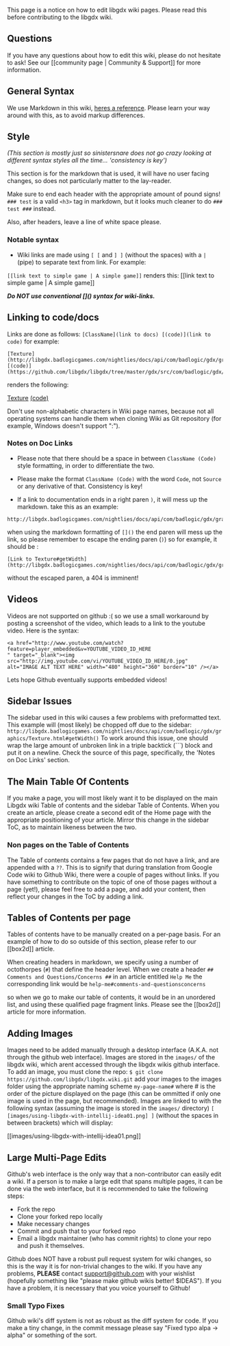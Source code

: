 This page is a notice on how to edit libgdx wiki pages. Please read this before contributing to the libgdx wiki.


## Questions ##

If you have any questions about how to edit this wiki, please do not hesitate to ask! See our [[community  page | Community & Support]] for more information.

## General Syntax ##

We use Markdown in this wiki, [heres a reference](https://github.com/adam-p/markdown-here/wiki/Markdown-Cheatsheet). Please learn your way around with this, as to avoid markup differences.

## Style ##

*(This section is mostly just so sinistersnare does not go crazy looking at different syntax styles all the time... 'consistency is key')*

This section is for the markdown that is used, it will have no user facing changes, so does not particularly matter to the lay-reader.

Make sure to end each header with the appropriate amount of pound signs! `### test` is a valid `<h3>` tag in markdown, but it looks much cleaner to do `### test ###` instead. 

Also, after headers, leave a line of white space please.

### Notable syntax ###

* Wiki links are made using `[ [` and `] ]` (without the spaces) with a `|` (pipe) to separate text from link. For example:

`[[link text to simple game | A simple game]]` renders this: [[link text to simple game | A simple game]]  

***Do NOT use conventional \[]() syntax for wiki-links.***

## Linking to code/docs ##
Links are done as follows: `[ClassName](link to docs) [(code)](link to code)` for example:
```
[Texture](http://libgdx.badlogicgames.com/nightlies/docs/api/com/badlogic/gdx/graphics/Texture.html)
[(code)](https://github.com/libgdx/libgdx/tree/master/gdx/src/com/badlogic/gdx/graphics/Texture.java) 
```

renders the following:

[Texture](http://libgdx.badlogicgames.com/nightlies/docs/api/com/badlogic/gdx/graphics/Texture.html)
[(code)](https://github.com/libgdx/libgdx/tree/master/gdx/src/com/badlogic/gdx/graphics/Texture.java) 

Don't use non-alphabetic characters in Wiki page names, because not all operating systems can handle
them when cloning Wiki as Git repository (for example, Windows doesn't support ":").

### Notes on Doc Links ###

* Please note that there should be a space in between `ClassName (Code)` style formatting, in order to differentiate the two.

* Please make the format `ClassName (Code)` with the word `Code`, not `Source` or any derivative of that. Consistency is key!

*  If a link to documentation ends in a right paren `)`, it will mess up the markdown. take this as an example: 

```
http://libgdx.badlogicgames.com/nightlies/docs/api/com/badlogic/gdx/graphics/Texture.html#getWidth()
```

when using the markdown formatting of `[]()` the end paren will mess up the link, so please remember to escape the ending paren (`)`) so for example, it should be :

```
[Link to Texture#getWidth](http://libgdx.badlogicgames.com/nightlies/docs/api/com/badlogic/gdx/graphics/Texture.html#getWidth(\))
```

without the escaped paren, a 404 is imminent!

## Videos ##

Videos are not supported on github :( so we use a small workaround by posting a screenshot of the video, which leads to a link to the youtube video. Here is the syntax:

```
<a href="http://www.youtube.com/watch?feature=player_embedded&v=YOUTUBE_VIDEO_ID_HERE
" target="_blank"><img src="http://img.youtube.com/vi/YOUTUBE_VIDEO_ID_HERE/0.jpg" 
alt="IMAGE ALT TEXT HERE" width="480" height="360" border="10" /></a>
```

Lets hope Github eventually supports embedded videos!

## Sidebar Issues ##

The sidebar used in this wiki causes a few problems with preformatted text. This example will (most likely) be chopped off due to the sidebar: `http://libgdx.badlogicgames.com/nightlies/docs/api/com/badlogic/gdx/graphics/Texture.html#getWidth()`
 To work around this issue, one should wrap the large amount of unbroken link in a triple backtick (\```) block and put it on a newline. Check the source of this page, specifically, the 'Notes on Doc Links' section.

## The Main Table Of Contents ##

If you make a page, you will most likely want it to be displayed on the main Libgdx wiki Table of contents and the sidebar Table of Contents. When you create an article, please create a second edit of the Home page with the appropriate positioning of your article. Mirror this change in the sidebar ToC, as to maintain likeness between the two.

### Non pages on the Table of Contents ###

The Table of contents contains a few pages that do not have a link, and are appended with a `??`. This is to signify that during translation from Google Code wiki to Github Wiki, there were a couple of pages without links. If you have something to contribute on the topic of one of those pages without a page (yet!), please feel free to add a page, and add your content, then reflect your changes in the ToC by adding a link.


## Tables of Contents per page ##

Tables of contents have to be manually created on a per-page basis. For an example of how to do so outside of this section, please refer to our [[box2d]] article.

When creating headers in markdown, we specify using a number of octothorpes (`#`) that define the header level. When we create a header `## Comments and Questions/Concerns ##` in an article entitled `Help Me` the corresponding link would be `help-me#comments-and-questionsconcerns` 

so when we go to make our table of contents, it would be in an unordered list, and using these qualified page fragment links. Please see the [[box2d]] article for more information.

## Adding Images ##

Images need to be added manually through a desktop interface (A.K.A. not through the github web interface). Images are stored in the `images/` of the libgdx wiki, which arent accessed through the libgdx wikis github interface. To add an image, you must clone the repo: `$ git clone https://github.com/libgdx/libgdx.wiki.git` add your images to the images folder using the appropriate naming scheme `my-page-name#` where # is the order of the picture displayed on the page (this can be ommitted if only one image is used in the page, but recommended). Images are linked to with the following syntax (assuming the image is stored in the `images/` directory) `[ [images/using-libgdx-with-intellij-idea01.png] ]` (without the spaces in between brackets) which will display:

[[images/using-libgdx-with-intellij-idea01.png]]


## Large Multi-Page Edits ##

Github's web interface is the only way that a non-contributor can easily edit a wiki. If a person is to make a large edit that spans multiple pages, it can be done via the web interface, but it is recommended to take the following steps:

* Fork the repo
* Clone your forked repo locally
* Make necessary changes
* Commit and push that to your forked repo
* Email a libgdx maintainer (who has commit rights) to clone your repo and push it themselves.

Github does NOT have a robust pull request system for wiki changes, so this is the way it is for non-trivial changes to the wiki. If you have any problems, **PLEASE** contact support@github.com with your wishlist (hopefully something like "please make github wikis better! $IDEAS"). If you have a problem, it is necessary that you voice yourself to Github!

### Small Typo Fixes ###
Github wiki's diff system is not as robust as the diff system for code. If you make a tiny change, in the commit message please say "Fixed typo alpa -> alpha" or something of the sort.
